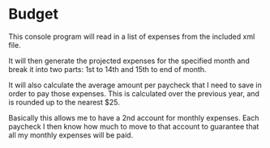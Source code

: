 # Budget
This console program will read in a list of expenses from the included xml file.

It will then generate the projected expenses for the specified month and break it into two parts: 1st to 14th and 15th to end of month.

It will also calculate the average amount per paycheck that I need to save in order to pay those expenses.  This is calculated over the previous year, and is rounded up to the nearest $25.

Basically this allows me to have a 2nd account for monthly expenses. Each paycheck I then know how much to move to that account to guarantee that all my monthly expenses will be paid.